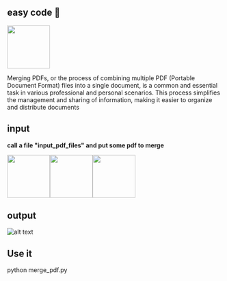 ## easy code  🚀
<img src="https://upload.wikimedia.org/wikipedia/commons/thumb/8/87/PDF_file_icon.svg/1920px-PDF_file_icon.svg.png" width="100" height="100">

Merging PDFs, or the process of combining multiple PDF (Portable Document Format) files into a single document, is a common and essential task in various professional and personal scenarios. This process simplifies the management and sharing of information, making it easier to organize and distribute documents
## input 

**call a file "input_pdf_files" and put some pdf to merge**

<img src="https://upload.wikimedia.org/wikipedia/commons/thumb/8/87/PDF_file_icon.svg/1920px-PDF_file_icon.svg.png" width="100" height="100"><img src="https://upload.wikimedia.org/wikipedia/commons/thumb/8/87/PDF_file_icon.svg/1920px-PDF_file_icon.svg.png" width="100" height="100"><img src="https://upload.wikimedia.org/wikipedia/commons/thumb/8/87/PDF_file_icon.svg/1920px-PDF_file_icon.svg.png" width="100" height="100">

## output
![alt text](https://blog.aspose.com/fr/pdf/merge-two-or-multiple-pdf-files-using-java/images/Merge-PDF-Files-into-Single-PDF.jpg)
## Use it
python merge_pdf.py